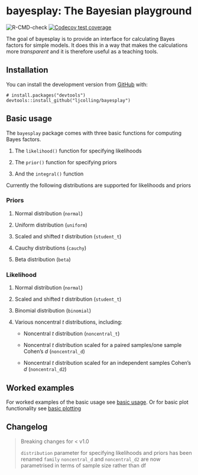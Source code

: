 
<!-- README.md is generated from README.Rmd. Please edit that file -->

# bayesplay: The Bayesian playground

<!-- badges: start -->

![R-CMD-check](https://github.com/ljcolling/bayesplay/workflows/R-CMD-check/badge.svg)
[![Codecov test
coverage](https://codecov.io/gh/ljcolling/bayesplay/branch/master/graph/badge.svg)](https://codecov.io/gh/ljcolling/bayesplay?branch=master)

<!-- badges: end -->

The goal of bayesplay is to provide an interface for calculating Bayes
factors for simple models. It does this in a way that makes the
calculations more *transparent* and it is therefore useful as a teaching
tools.

## Installation

You can install the development version from
[GitHub](https://github.com/) with:

    # install.packages("devtools")
    devtools::install_github("ljcolling/bayesplay")

## Basic usage

The `bayesplay` package comes with three basic functions for computing
Bayes factors.

1.  The `likelihood()` function for specifying likelihoods

2.  The `prior()` function for specifying priors

3.  And the `integral()` function

Currently the following distributions are supported for likelihoods and
priors

### Priors

1.  Normal distribution (`normal`)

2.  Uniform distribution (`uniform`)

3.  Scaled and shifted *t* distribution (`student_t`)

4.  Cauchy distributions (`cauchy`)

5.  Beta distribution (`beta`)

### Likelihood

1.  Normal distribution (`normal`)

2.  Scaled and shifted *t* distribution (`student_t`)

3.  Binomial distribution (`binomial`)

4.  Various noncentral *t* distributions, including:

    -   Noncentral *t* distribution (`noncentral_t`)

    -   Noncentral *t* distribution scaled for a paired samples/one
        sample Cohen’s *d* (`noncentral_d`)

    -   Noncentral *t* distribution scaled for an independent samples
        Cohen’s *d* (`noncentral_d2`)

## Worked examples

For worked examples of the basic usage see [basic
usage](https://git.colling.net.nz/bayesplay/articles/basic.html). Or for
basic plot functionality see [basic
plotting](https://git.colling.net.nz/bayesplay/articles/plots.html)

## Changelog

> Breaking changes for &lt; v1.0
>
> `distribution` parameter for specifying likelihoods and priors has
> been renamed `family` `noncentral_d` and `noncentral_d2` are now
> parametrised in terms of sample size rather than df
